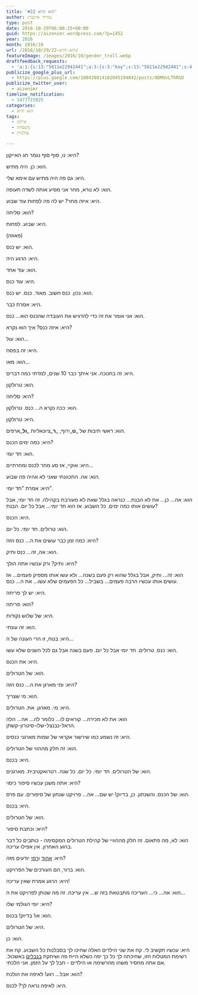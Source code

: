 ```yaml
---
title: 'הוא והיא #22'
author: נמרוד איזנברג
type: post
date: 2016-10-29T06:00:25+00:00
guid: https://aizenimr.wordpress.com/?p=1452
year: 2016
month: 2016/10
url: /2016/10/29/הוא-והיא-22/
featureImage: /images/2016/10/gender_troll.webp
draftfeedback_requests:
  - 'a:1:{s:13:"5811e22942441";a:3:{s:3:"key";s:13:"5811e22942441";s:4:"time";s:10:"1477567017";s:7:"user_id";s:8:"91501967";}}'
publicize_google_plus_url:
  - https://plus.google.com/108430814102045194842/posts/ADMUvLThR5D
publicize_twitter_user:
  - aizenimr
timeline_notification:
  - 1477721025
categories:
  - הוא והיא
tags:
  - אייקון
  - משפחה
  - עולמות

---
```

היא: נו, סוף סוף נגמר חג האייקון?

הוא: כן. היה מתיש.

היא: גם פה היה מתיש עם אימא שלי.

הוא: לא נורא, מחר אני מסיע אותה לשדה תעופה.

היא: איזה מחר? יש לה פה לפחות עוד שבוע.

הוא: סליחה?

היא: שבוע. לפחות.

(פאוזה)

הוא: יש כנס.

היא: הרגע היה.

הוא: עוד אחד.

היא: עוד כנס.

הוא: נכון. כנס חשוב. מאוד. כנס. יש כנס.

היא: אמרת כבר.

הוא: אני אומר את זה כדי להדגיש את העובדה שהכנס הוא... כנס.

היא: איזה כנס? איך הוא נקרא?

הוא: עול...

היא: זה בפסח.

הוא: מאו...

היא: זה בחנוכה. אני איתך כבר 10 שנים, למדתי כמה דברים.

הוא: טרולקון.

היא: סליחה?

הוא: ככה נקרא ה... כנס. טרולקון.

היא: טרולקון.

הוא: ראשי תיבות של _**ט**_ירוף, _**ר**_ציונאליות _**ול**_ארפים.

היא: כמה ימים הכנס?

הוא: חד יומי.

היא: אוקיי, אז סע מחר לכנס ומחרתיים...

הוא: אה. התכוונתי שאני לא אהיה פה שבוע.

היא: אמרת "חד יומי".

הוא: אה... כן... את לא הבנת... כנראה בגלל שאת לא מעורבת בקהילה. זה חד יומי, אבל עושים אותו כמה ימים. כל השבוע. אז הוא חד יומי... אבל כל יום. הבנת?

היא: הכנס.

הוא: טרולים. חד יומי. כל יום.

היא: כמה זמן כבר עושים את ה... כנס הזה?

הוא: אה, זה... כנס ותיק.

היא: ותיק? ורק עכשיו אתה הולך?

הוא: זה... ותיק, אבל בגלל שהוא רק פעם בשנה... ולא עשו אותו מספיק פעמים... אז עושים אותו עכשיו הרבה פעמים... בשביל... כל הפעמים שלא עשו... את ה... כנס.

היא: יש לך פריחה.

הוא: פריחה?

היא: של שלוש נקודות.

הוא: זה עונתי.

היא: בטח, זו הרי העונה של ה...

הוא: כנס. טרולים. חד יומי אבל כל יום. פעם בשנה אבל גם לכל השנים שלא עשו.

היא: את הכנס.

הוא: של הטרולים.

היא: ומי מארגן את ה... כנס הזה?

הוא: מי שצריך.

היא: מי. מארגן. את. הטרולים.

הוא: את לא מכירה... קוראים לו... כלומר לה... אה... הלה הראל-נבנצל-שלו-סיטרון-קשתן.

היא: זה נשמע כמו שירשור אקראי של שמות מארגני כנסים.

הוא: זה חלק מההווי של הטרולים.

היא: בכנס.

הוא: של הטרולים. חד יומי. כל יום. כל שנה. רטרואקטיבית. מארגנים.

היא: אתה משנן עכשיו סיפור כיסוי?

הוא: של הכנס. והשנתון. כן, בדיוק! יש שם... אה... פרויקט שנתון של סיפורים. עם פרס.

היא: בכנס.

הוא: של הטרולים.

היא: וכתבת סיפור?

הוא: לא, מה פתאום. זה חלק מההוויי של קהילת הטרולים המקסימה - כותבים כל דבר ברגע האחרון. אין אפילו עריכה.

היא: [אהוד][1] ו[רמי][2] יודעים מזה?

הוא: ברור, הם העורכים של הפרויקט.

היא: הרגע אמרת שאין עריכה!

הוא: אה... כי... העריכה מתבטאת בזה ש... אין עריכה. זה מה שנותן לפרויקט את ה...

היא: יופי הגולמי שלו?

הוא: או! בדיוק! בכנס.

היא: של הטרולים.

הוא: כן.

היא: עכשיו תקשיב לי. קח את שני הילדים האלה שחיכו לך בסבלנות כל השבוע. קח את רשימת המטלות הזו, שחיכתה לך כל כך יפה כשלא היית פה ושיחקת [בנבלים][3] באשכול. אם אתה מחסיר משהו מהרשימה או הילדים - חבל לך על הזמן. אני הלכתי.

הוא: אבל... רגע! לאיפה את הולכת?

היא: לאיפה נראה לך? לכנס.

 [1]: https://my2centssf.blogspot.com/
 [2]: http://www.blipanika.co.il/
 [3]: /2016/09/18/%d7%a6%d7%a2%d7%a8-%d7%92%d7%99%d7%93%d7%95%d7%9c-%d7%94%d7%a8%d7%a6%d7%90%d7%95%d7%aa/